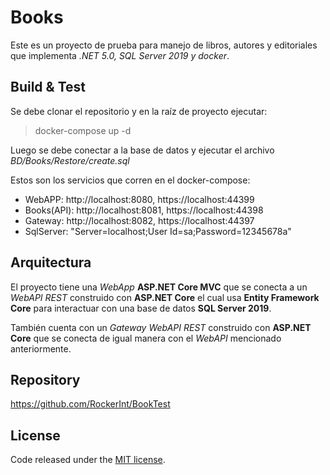 # Books

Este es un proyecto de prueba para manejo de libros, autores y editoriales que implementa *.NET 5.0, SQL Server 2019 y docker*.


## Build & Test

Se debe clonar el repositorio y en la raíz de proyecto ejecutar:

> docker-compose up -d

Luego se debe conectar a la base de datos y ejecutar el archivo *BD/Books/Restore/create.sql*

Estos son los servicios que corren en el docker-compose:

- WebAPP: http://localhost:8080, https://localhost:44399
- Books(API): http://localhost:8081, https://localhost:44398
- Gateway: http://localhost:8082, https://localhost:44397
- SqlServer: "Server=localhost;User Id=sa;Password=12345678a"

## Arquitectura

El proyecto tiene una *WebApp* **ASP<!-- -->.NET Core MVC** que se conecta a un *WebAPI REST* construido con **ASP<!-- -->.NET Core** el cual usa **Entity Framework Core** para interactuar con una base de datos **SQL Server 2019**.

También cuenta con un *Gateway WebAPI REST* construido con **ASP<!-- -->.NET Core** que se conecta de igual manera con el *WebAPI* mencionado anteriormente.

## Repository

https://github.com/RockerInt/BookTest

## License
Code released under the [MIT license](https://opensource.org/licenses/MIT).
